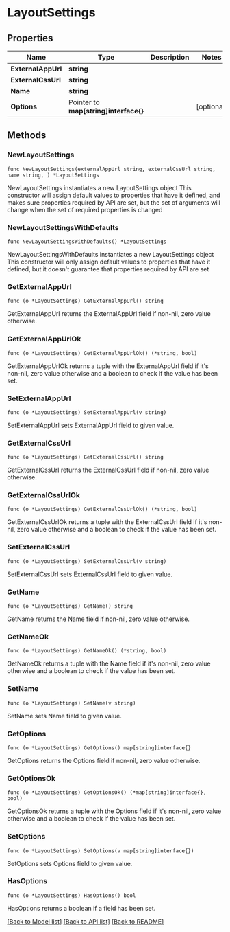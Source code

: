 # LayoutSettings

## Properties

Name | Type | Description | Notes
------------ | ------------- | ------------- | -------------
**ExternalAppUrl** | **string** |  | 
**ExternalCssUrl** | **string** |  | 
**Name** | **string** |  | 
**Options** | Pointer to **map[string]interface{}** |  | [optional] 

## Methods

### NewLayoutSettings

`func NewLayoutSettings(externalAppUrl string, externalCssUrl string, name string, ) *LayoutSettings`

NewLayoutSettings instantiates a new LayoutSettings object
This constructor will assign default values to properties that have it defined,
and makes sure properties required by API are set, but the set of arguments
will change when the set of required properties is changed

### NewLayoutSettingsWithDefaults

`func NewLayoutSettingsWithDefaults() *LayoutSettings`

NewLayoutSettingsWithDefaults instantiates a new LayoutSettings object
This constructor will only assign default values to properties that have it defined,
but it doesn't guarantee that properties required by API are set

### GetExternalAppUrl

`func (o *LayoutSettings) GetExternalAppUrl() string`

GetExternalAppUrl returns the ExternalAppUrl field if non-nil, zero value otherwise.

### GetExternalAppUrlOk

`func (o *LayoutSettings) GetExternalAppUrlOk() (*string, bool)`

GetExternalAppUrlOk returns a tuple with the ExternalAppUrl field if it's non-nil, zero value otherwise
and a boolean to check if the value has been set.

### SetExternalAppUrl

`func (o *LayoutSettings) SetExternalAppUrl(v string)`

SetExternalAppUrl sets ExternalAppUrl field to given value.


### GetExternalCssUrl

`func (o *LayoutSettings) GetExternalCssUrl() string`

GetExternalCssUrl returns the ExternalCssUrl field if non-nil, zero value otherwise.

### GetExternalCssUrlOk

`func (o *LayoutSettings) GetExternalCssUrlOk() (*string, bool)`

GetExternalCssUrlOk returns a tuple with the ExternalCssUrl field if it's non-nil, zero value otherwise
and a boolean to check if the value has been set.

### SetExternalCssUrl

`func (o *LayoutSettings) SetExternalCssUrl(v string)`

SetExternalCssUrl sets ExternalCssUrl field to given value.


### GetName

`func (o *LayoutSettings) GetName() string`

GetName returns the Name field if non-nil, zero value otherwise.

### GetNameOk

`func (o *LayoutSettings) GetNameOk() (*string, bool)`

GetNameOk returns a tuple with the Name field if it's non-nil, zero value otherwise
and a boolean to check if the value has been set.

### SetName

`func (o *LayoutSettings) SetName(v string)`

SetName sets Name field to given value.


### GetOptions

`func (o *LayoutSettings) GetOptions() map[string]interface{}`

GetOptions returns the Options field if non-nil, zero value otherwise.

### GetOptionsOk

`func (o *LayoutSettings) GetOptionsOk() (*map[string]interface{}, bool)`

GetOptionsOk returns a tuple with the Options field if it's non-nil, zero value otherwise
and a boolean to check if the value has been set.

### SetOptions

`func (o *LayoutSettings) SetOptions(v map[string]interface{})`

SetOptions sets Options field to given value.

### HasOptions

`func (o *LayoutSettings) HasOptions() bool`

HasOptions returns a boolean if a field has been set.


[[Back to Model list]](../README.md#documentation-for-models) [[Back to API list]](../README.md#documentation-for-api-endpoints) [[Back to README]](../README.md)


